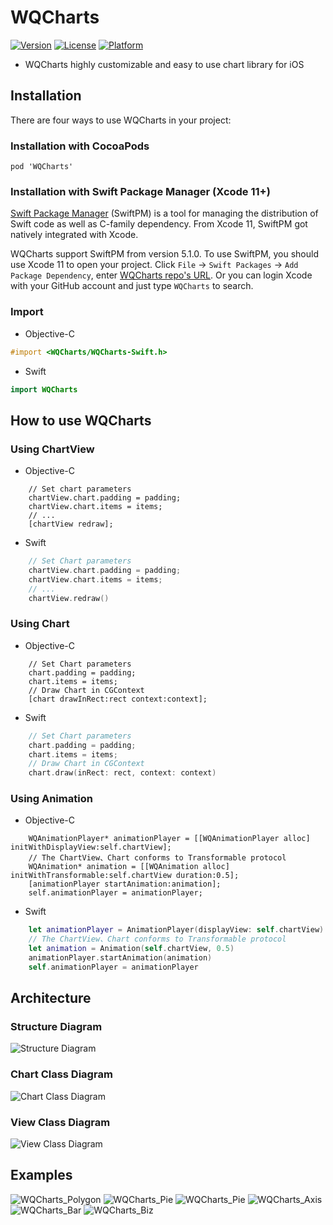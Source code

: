 # WQCharts

[![Version](https://img.shields.io/cocoapods/v/WQCharts.svg?style=flat)](https://cocoapods.org/pods/WQCharts)
[![License](https://img.shields.io/cocoapods/l/WQCharts.svg?style=flat)](https://cocoapods.org/pods/WQCharts)
[![Platform](https://img.shields.io/cocoapods/p/WQCharts.svg?style=flat)](https://cocoapods.org/pods/WQCharts)

* WQCharts highly customizable and easy to use chart library for iOS

## Installation
There are four ways to use WQCharts in your project:

### Installation with CocoaPods
```
pod 'WQCharts'
```

### Installation with Swift Package Manager (Xcode 11+)

[Swift Package Manager](https://swift.org/package-manager/) (SwiftPM) is a tool for managing the distribution of Swift code as well as C-family dependency. From Xcode 11, SwiftPM got natively integrated with Xcode.

WQCharts support SwiftPM from version 5.1.0. To use SwiftPM, you should use Xcode 11 to open your project. Click `File` -> `Swift Packages` -> `Add Package Dependency`, enter [WQCharts repo's URL](https://github.com/CoderWQYao/WQCharts-iOS.git). Or you can login Xcode with your GitHub account and just type `WQCharts` to search.

### Import

* Objective-C
```objective-c
#import <WQCharts/WQCharts-Swift.h>
```

* Swift
```swift
import WQCharts
```

## How to use WQCharts

### Using ChartView

* Objective-C
```objc
    // Set chart parameters
    chartView.chart.padding = padding;
    chartView.chart.items = items;
    // ...
    [chartView redraw];
```

* Swift
```swift
    // Set Chart parameters
    chartView.chart.padding = padding;
    chartView.chart.items = items;
    // ...
    chartView.redraw()
```

### Using Chart

* Objective-C
```objc
    // Set Chart parameters
    chart.padding = padding;
    chart.items = items;
    // Draw Chart in CGContext
    [chart drawInRect:rect context:context];
```

* Swift
```swift
    // Set Chart parameters
    chart.padding = padding;
    chart.items = items;
    // Draw Chart in CGContext
    chart.draw(inRect: rect, context: context)
```
### Using Animation

* Objective-C
```objc
    WQAnimationPlayer* animationPlayer = [[WQAnimationPlayer alloc] initWithDisplayView:self.chartView];
    // The ChartView、Chart conforms to Transformable protocol
    WQAnimation* animation = [[WQAnimation alloc] initWithTransformable:self.chartView duration:0.5];
    [animationPlayer startAnimation:animation];
    self.animationPlayer = animationPlayer;
```

* Swift
```swift
    let animationPlayer = AnimationPlayer(displayView: self.chartView)
    // The ChartView、Chart conforms to Transformable protocol
    let animation = Animation(self.chartView, 0.5)
    animationPlayer.startAnimation(animation)
    self.animationPlayer = animationPlayer
```

## Architecture

### Structure Diagram
![Structure Diagram](http://appdata.cc/WQCharts_StructureDiagram.png)

### Chart Class Diagram
![Chart Class Diagram](http://appdata.cc/WQCharts_ChartDiagram.png)

### View Class Diagram
![View Class Diagram](http://appdata.cc/WQCharts_ViewDiagram.png)

## Examples

![WQCharts_Polygon](http://appdata.cc/WQCharts_Polygon.gif)
![WQCharts_Pie](http://appdata.cc/WQCharts_Pie.gif)
![WQCharts_Pie](http://appdata.cc/WQCharts_Radar.gif)
![WQCharts_Axis](http://appdata.cc/WQCharts_Axis.gif)
![WQCharts_Bar](http://appdata.cc/WQCharts_Bar.gif)
![WQCharts_Biz](http://appdata.cc/WQCharts_Biz.gif)

